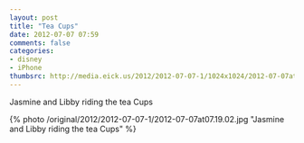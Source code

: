 ```yaml
---
layout: post
title: "Tea Cups"
date: 2012-07-07 07:59
comments: false
categories: 
- disney
- iPhone
thumbsrc: http://media.eick.us/2012/2012-07-07-1/1024x1024/2012-07-07at07.19.02.jpg
---
```

Jasmine and Libby riding the tea Cups

{% photo /original/2012/2012-07-07-1/2012-07-07at07.19.02.jpg "Jasmine and Libby riding the tea Cups" %}

